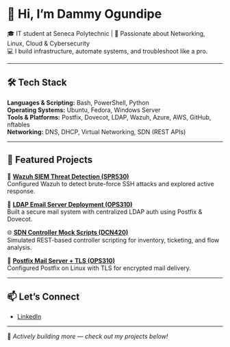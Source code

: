 # 👋 Hi, I’m Dammy Ogundipe

🎓 IT student at Seneca Polytechnic | 🧠 Passionate about Networking, Linux, Cloud & Cybersecurity  
💻 I build infrastructure, automate systems, and troubleshoot like a pro.

---

## 🛠️ Tech Stack  
**Languages & Scripting:** Bash, PowerShell, Python  
**Operating Systems:** Ubuntu, Fedora, Windows Server  
**Tools & Platforms:** Postfix, Dovecot, LDAP, Wazuh, Azure, AWS, GitHub, nftables  
**Networking:** DNS, DHCP, Virtual Networking, SDN (REST APIs)  

---

## 📂 Featured Projects

🔐 [**Wazuh SIEM Threat Detection (SPR530)**](https://github.com/Dammy-578/SPR530-Wazuh-SIEM-Project)  
Configured Wazuh to detect brute-force SSH attacks and explored active response.

📧 [**LDAP Email Server Deployment (OPS310)**](https://github.com/Dammy-578/OPS310-LDAP-Email-Server)  
Built a secure mail system with centralized LDAP auth using Postfix & Dovecot.

🌐 [**SDN Controller Mock Scripts (DCN420)**](https://github.com/Dammy-578/DCN420-SDN-Controller-Mock-Scripts)  
Simulated REST-based controller scripting for inventory, ticketing, and flow analysis.

📨 [**Postfix Mail Server + TLS (OPS310)**](https://github.com/Dammy-578/OPS310-Postfix-Email-Server)  
Configured Postfix on Linux with TLS for encrypted mail delivery.

---

## 📫 Let’s Connect  
- [LinkedIn](https://www.linkedin.com/in/dammy-ogundipe-27182b194/)  

---

🌟 *Actively building more — check out my projects below!*


